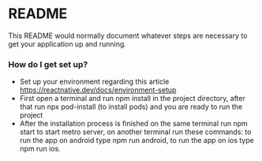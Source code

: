 # README

This README would normally document whatever steps are necessary to get your application up and running.

### How do I get set up?

- Set up your environment regarding this article https://reactnative.dev/docs/environment-setup
- First open a terminal and run npm install in the project directory, after that run npx pod-install (to install pods) and you are ready to run the project
- After the installation process is finished on the same terminal run npm start to start metro server, on another terminal run these commands: to run the app on android type npm run android, to run the app on ios type npm run ios.
